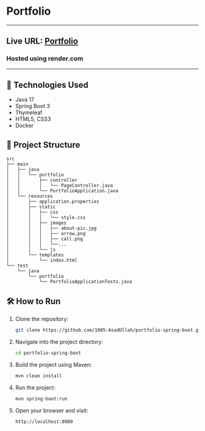 # Portfolio

---

## Live URL: [Portfolio](https://portfolio-spring-boot-1.onrender.com/)

### Hosted using render.com

---

## 🚀 Technologies Used

- Java 17
- Spring Boot 3
- Thymeleaf
- HTML5, CSS3
- Docker

## 📂 Project Structure

```tree
src
├── main
│   ├── java
│   │   └── portfolio
│   │       ├── controller
│   │       │   └── PageController.java
│   │       └── PortfolioApplication.java
│   └── resources
│       ├── application.properties
│       ├── static
│       │   ├── css
│       │   │   └── style.css
│       │   ├── images
│       │   │   ├── about-pic.jpg
│       │   │   ├── arrow.png
│       │   │   ├── call.png
│       │   │   └──...
│       │   └── js
│       └── templates
│           └── index.html
└── test
    └── java
        └── portfolio
            └── PortfolioApplicationTests.java

```

## 🛠 How to Run

1. Clone the repository:

   ```bash
   git clone https://github.com/1005-AsadUllah/portfolio-spring-boot.git
   ```

2. Navigate into the project directory:

   ```bash
   cd portfolio-spring-boot
   ```

3. Build the project using Maven:

   ```bash
   mvn clean install
   ```

4. Run the project:

   ```bash
   mvn spring-boot:run
   ```

5. Open your browser and visit:

   ```xml
   http://localhost:8080
   ```

